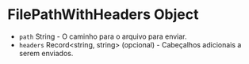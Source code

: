 # FilePathWithHeaders Object

* `path` String - O caminho para o arquivo para enviar.
* `headers` Record<string, string> (opcional) - Cabeçalhos adicionais a serem enviados.
